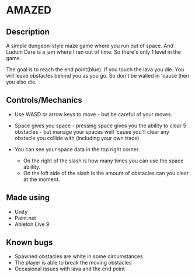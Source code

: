 # AMAZED

## Description
A simple dungeon-style maze game where you run out of space.
And Ludum Dare is a jam where I ran out of time. So there's only 1 level in the game.

The goal is to reach the end point(blue). If you touch the lava you die.
You will leave obstacles behind you as you go. So don't be walled in 'cause then you also die.

## Controls/Mechanics
- Use WASD or arrow keys to move - but be careful of your moves.
- Space gives you space - pressing space gives you the ability to clear 5 obstacles - but manage your spaces well 'cause you'll clear any obstacle you collide with (including your own trace)

- You can see your space data in the top right corner.
  - On the right of the slash is how many times you can use the space ablility.
  - On the left side of the slash is the amount of obstacles can you clear at the moment.
  
## Made using
- Unity
- Paint.net
- Ableton Live 9

## Known bugs
- Spawned obstacles are white in some circumstances
- The player is able to break the moving obstacles
- Occasional issues with lava and the end point
